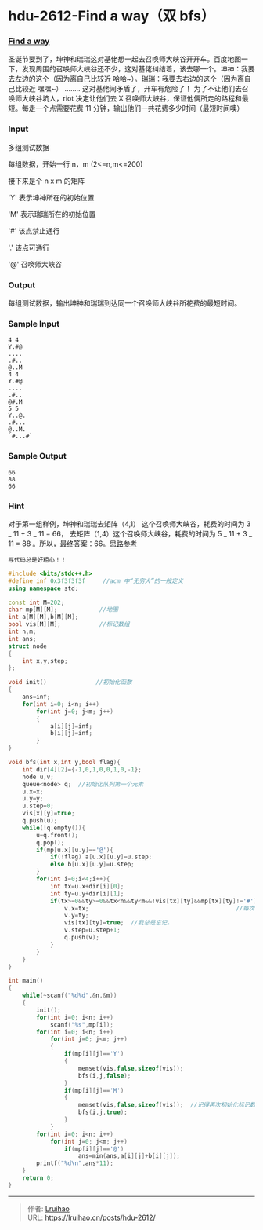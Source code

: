 # hdu-2612-Find a way（双 bfs）


### [Find a way](http://acm.hdu.edu.cn/showproblem.php?pid=2612)

圣诞节要到了，坤神和瑞瑞这对基佬想一起去召唤师大峡谷开开车。百度地图一下，发现周围的召唤师大峡谷还不少，这对基佬纠结着，该去哪一个。坤神：我要去左边的这个（因为离自己比较近 哈哈~）。瑞瑞：我要去右边的这个（因为离自己比较近 嘿嘿~） ........ 这对基佬闹矛盾了，开车有危险了！ 为了不让他们去召唤师大峡谷坑人，riot 决定让他们去 X 召唤师大峡谷，保证他俩所走的路程和最短。每走一个点需要花费 11 分钟，输出他们一共花费多少时间（最短时间噢）

### Input

多组测试数据

每组数据，开始一行 n，m (2<=n,m<=200)

接下来是个 n x m 的矩阵

'Y' 表示坤神所在的初始位置

'M' 表示瑞瑞所在的初始位置

'#' 该点禁止通行

'.' 该点可通行

'@' 召唤师大峡谷

### Output

每组测试数据，输出坤神和瑞瑞到达同一个召唤师大峡谷所花费的最短时间。

### Sample Input

    4 4
    Y.#@
    ....
    .#..
    @..M
    4 4
    Y.#@
    ....
    .#..
    @#.M
    5 5
    Y..@.
    .#...
    @..M.
    `#...#`

### Sample Output

    66
    88
    66

### Hint

对于第一组样例，坤神和瑞瑞去矩阵（4,1） 这个召唤师大峡谷，耗费的时间为 3 _ 11 + 3 _ 11 = 66， 去矩阵（1,4）这个召唤师大峡谷，耗费的时间为 5 _ 11 + 3 _ 11 = 88 。所以，最终答案：66。[思路参考](https://blog.csdn.net/ld_1090815922/article/details/72448569)

`写代码总是好粗心！！`

```c++
#include <bits/stdc++.h>
#define inf 0x3f3f3f3f     //acm 中“无穷大”的一般定义
using namespace std;

const int M=202;
char mp[M][M];            //地图
int a[M][M],b[M][M];
bool vis[M][M];           //标记数组
int n,m;
int ans;
struct node
{
    int x,y,step;
};

void init()              //初始化函数
{
    ans=inf;
    for(int i=0; i<n; i++)
        for(int j=0; j<m; j++)
        {
            a[i][j]=inf;
            b[i][j]=inf;
        }
}

void bfs(int x,int y,bool flag){
    int dir[4][2]={-1,0,1,0,0,1,0,-1};
    node u,v;
    queue<node> q;  //初始化队列第一个元素
    u.x=x;
    u.y=y;
    u.step=0;
    vis[x][y]=true;
    q.push(u);
    while(!q.empty()){
        u=q.front();
        q.pop();
        if(mp[u.x][u.y]=='@'){
            if(!flag) a[u.x][u.y]=u.step;
            else b[u.x][u.y]=u.step;
        }
        for(int i=0;i<4;i++){
            int tx=u.x+dir[i][0];
            int ty=u.y+dir[i][1];
            if(tx>=0&&ty>=0&&tx<n&&ty<m&&!vis[tx][ty]&&mp[tx][ty]!='#'){//注意@和 M，Y 也是可以走的。
                v.x=tx;                                          //每次写搜索都忘记 vis!!!!
                v.y=ty;
                vis[tx][ty]=true;  //我总是忘记。
                v.step=u.step+1;
                q.push(v);
            }
        }
    }
}

int main()
{
    while(~scanf("%d%d",&n,&m))
    {
        init();
        for(int i=0; i<n; i++)
            scanf("%s",mp[i]);
        for(int i=0; i<n; i++)
            for(int j=0; j<m; j++)
            {
                if(mp[i][j]=='Y')
                {
                    memset(vis,false,sizeof(vis));
                    bfs(i,j,false);
                }
                if(mp[i][j]=='M')
                {
                    memset(vis,false,sizeof(vis));  //记得再次初始化标记数组
                    bfs(i,j,true);
                }
            }
        for(int i=0; i<n; i++)
            for(int j=0; j<m; j++)
                if(mp[i][j]=='@')
                    ans=min(ans,a[i][j]+b[i][j]);
        printf("%d\n",ans*11);
    }
    return 0;
}

```


---

> 作者: [Lruihao](https://github.com/Lruihao)  
> URL: https://lruihao.cn/posts/hdu-2612/  


